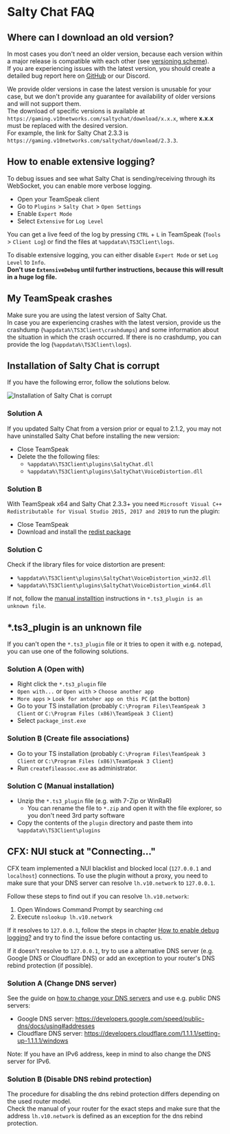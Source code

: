 # Salty Chat FAQ

## Where can I download an old version?

In most cases you don't need an older version, because each version within a major release is compatible with each other (see [versioning scheme](intro.md#versioning-and-update-branches)).\
If you are experiencing issues with the latest version, you should create a detailed bug report here on [GitHub](https://github.com/v10networkscom/saltychat-docs/issues/new) or our Discord.

We provide older versions in case the latest version is unusable for your case, but we don't provide any guarantee for availability of older versions and will not support them.\
The download of specific versions is available at `https://gaming.v10networks.com/saltychat/download/x.x.x`, where **x.x.x** must be replaced with the desired version.\
For example, the link for Salty Chat 2.3.3 is `https://gaming.v10networks.com/saltychat/download/2.3.3`.

## How to enable extensive logging?

To debug issues and see what Salty Chat is sending/receiving through its WebSocket, you can enable more verbose logging.
- Open your TeamSpeak client
- Go to `Plugins` > `Salty Chat` > `Open Settings`
- Enable `Expert Mode`
- Select `Extensive` for `Log Level`

You can get a live feed of the log by pressing `CTRL` + `L` in TeamSpeak (`Tools` > `Client Log`) or find the files at `%appdata%\TS3Client\logs`.

To disable extensive logging, you can either disable `Expert Mode` or set `Log Level` to `Info`.\
**Don't use `ExtensiveDebug` until further instructions, because this will result in a huge log file.**

## My TeamSpeak crashes

Make sure you are using the latest version of Salty Chat.\
In case you are experiencing crashes with the latest version, provide us the crashdump (`%appdata%\TS3Client\crashdumps`) and some information about the situation in which the crash occurred. If there is no crashdump, you can provide the log (`%appdata%\TS3Client\logs`).

## Installation of Salty Chat is corrupt

If you have the following error, follow the solutions below.

![Installation of Salty Chat is corrupt](~/images/setup-installation-corrupt.png)

### Solution A

If you updated Salty Chat from a version prior or equal to 2.1.2, you may not have uninstalled Salty Chat before installing the new version:
- Close TeamSpeak
- Delete the the following files:
  - `%appdata%\TS3Client\plugins\SaltyChat.dll`
  - `%appdata%\TS3Client\plugins\SaltyChat\VoiceDistortion.dll`

### Solution B

With TeamSpeak x64 and Salty Chat 2.3.3+ you need `Microsoft Visual C++ Redistributable for Visual Studio 2015, 2017 and 2019` to run the plugin:
- Close TeamSpeak
- Download and install the [redist package](https://aka.ms/vs/16/release/vc_redist.x64.exe)

### Solution C

Check if the library files for voice distortion are present:
- `%appdata%\TS3Client\plugins\SaltyChat\VoiceDistortion_win32.dll`
- `%appdata%\TS3Client\plugins\SaltyChat\VoiceDistortion_win64.dll`

If not, follow the [manual installtion](#solution-c-manual-installation) instructions in `*.ts3_plugin is an unknown file`.

## *.ts3_plugin is an unknown file

If you can't open the `*.ts3_plugin` file or it tries to open it with e.g. notepad, you can use one of the following solutions.

### Solution A (Open with)

- Right click the `*.ts3_plugin` file
- `Open with...` or `Open with` > `Choose another app`
- `More apps` > `Look for antoher app on this PC` (at the botton)
- Go to your TS installation (probably `C:\Program Files\TeamSpeak 3 Client` or `C:\Program Files (x86)\TeamSpeak 3 Client`)
- Select `package_inst.exe`

### Solution B (Create file associations)

- Go to your TS installation (probably `C:\Program Files\TeamSpeak 3 Client` or `C:\Program Files (x86)\TeamSpeak 3 Client`)
- Run `createfileassoc.exe` as administrator.

### Solution C (Manual installation)

- Unzip the `*.ts3_plugin` file (e.g. with 7-Zip or WinRaR)
  - You can rename the file to `*.zip` and open it with the file explorer, so you don't need 3rd party software
- Copy the contents of the `plugin` directory and paste them into `%appdata%\TS3Client\plugins`

## CFX: NUI stuck at "Connecting..."

CFX team implemented a NUI blacklist and blocked local (`127.0.0.1` and `localhost`) connections.
To use the plugin without a proxy, you need to make sure that your DNS server can resolve `lh.v10.network` to `127.0.0.1`.

Follow these steps to find out if you can resolve `lh.v10.network`:

1. Open Windows Command Prompt by searching `cmd`
2. Execute `nslookup lh.v10.network`

If it resolves to `127.0.0.1`, follow the steps in chapter [How to enable debug logging?](#how-to-enable-extensive-logging) and try to find the issue before contacting us.

If it doesn't resolve to `127.0.0.1`, try to use a alternative DNS server (e.g. Google DNS or Cloudflare DNS) or add an exception to your router's DNS rebind protection (if possible).

### Solution A (Change DNS server)

See the guide on [how to change your DNS servers](https://www.privateinternetaccess.com/blog/changing-your-dns-settings-on-windows-10/) and use e.g. public DNS servers:
- Google DNS server: https://developers.google.com/speed/public-dns/docs/using#addresses
- Cloudflare DNS server: https://developers.cloudflare.com/1.1.1.1/setting-up-1.1.1.1/windows

Note: If you have an IPv6 address, keep in mind to also change the DNS server for IPv6.

### Solution B (Disable DNS rebind protection)

The procedure for disabling the dns rebind protection differs depending on the used router model.\
Check the manual of your router for the exact steps and make sure that the address `lh.v10.network` is defined as an exception for the dns rebind protection.
